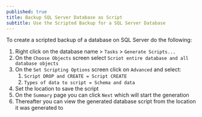 ```yaml
---
published: true
title: Backup SQL Server Database as Script
subtitle: Use the Scripted Backup for a SQL Server Database
---
```


To create a scripted backup of a database on SQL Server do the following:

1. Right click on the database name > `Tasks` > `Generate Scripts...`
2. On the `Choose Objects` screen select `Scriot entire database and all database objects`
3. On the `Set Scripting Options` screen click on `Advanced` and select:
   1. `Script DROP and CREATE = Script CREATE`
   2. `Types of data to script = Schema and data`
4. Set the location to save the script
5. On the `Summary` page you can click `Next` which will start the generation
6. Thereafter you can view the generated database script from the location it was generated to

